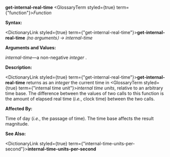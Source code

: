 **get-internal-real-time** <GlossaryTerm styled={true} term={"function"}><i>Function</i></GlossaryTerm> 



**Syntax:** 



<DictionaryLink styled={true} term={"get-internal-real-time"}><b>get-internal-real-time</b></DictionaryLink> *⟨no arguments⟩ → internal-time* 



**Arguments and Values:** 



*internal-time*—a non-negative *integer* . 



**Description:** 



<DictionaryLink styled={true} term={"get-internal-real-time"}><b>get-internal-real-time</b></DictionaryLink> returns as an *integer* the current time in <GlossaryTerm styled={true} term={"internal time unit"}><i>internal time units</i></GlossaryTerm>, relative to an arbitrary time base. The difference between the values of two calls to this function is the amount of elapsed real time (*i.e.*, clock time) between the two calls. 



**Affected By:** 



Time of day (*i.e.*, the passage of time). The time base affects the result magnitude. 



 



 



**See Also:** 



<DictionaryLink styled={true} term={"internal-time-units-per-second"}><b>internal-time-units-per-second</b></DictionaryLink> 



